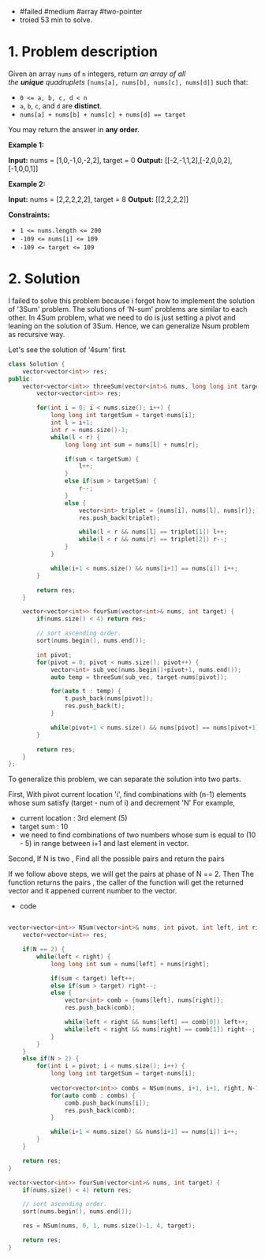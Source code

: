
- #failed #medium #array #two-pointer 
- troied 53 min to solve.

# 1. Problem description
Given an array `nums` of `n` integers, return _an array of all the **unique** quadruplets_ `[nums[a], nums[b], nums[c], nums[d]]` such that:

- `0 <= a, b, c, d < n`
- `a`, `b`, `c`, and `d` are **distinct**.
- `nums[a] + nums[b] + nums[c] + nums[d] == target`

You may return the answer in **any order**.

**Example 1:**

**Input:** nums = [1,0,-1,0,-2,2], target = 0
**Output:** [[-2,-1,1,2],[-2,0,0,2],[-1,0,0,1]]

**Example 2:**

**Input:** nums = [2,2,2,2,2], target = 8
**Output:** [[2,2,2,2]]

**Constraints:**

- `1 <= nums.length <= 200`
- `-109 <= nums[i] <= 109`
- `-109 <= target <= 109`

# 2. Solution

I failed to solve this problem because i forgot how to implement the solution of '3Sum' problem.
The solutions of 'N-sum' problems are similar to each other.
In 4Sum problem, what we need to do is just setting a pivot and leaning on the solution of 3Sum.
Hence, we can generalize Nsum problem as recursive way.

Let's see the solution of '4sum' first.
```cpp
class Solution {
    vector<vector<int>> res;
public:
    vector<vector<int>> threeSum(vector<int>& nums, long long int target) {
        vector<vector<int>> res;

        for(int i = 0; i < nums.size(); i++) {
            long long int targetSum = target-nums[i];
            int l = i+1;
            int r = nums.size()-1;
            while(l < r) {
                long long int sum = nums[l] + nums[r];

                if(sum < targetSum) {
                    l++;
                }
                else if(sum > targetSum) {
                    r--;
                }
                else {
                    vector<int> triplet = {nums[i], nums[l], nums[r]};
                    res.push_back(triplet);

                    while(l < r && nums[l] == triplet[1]) l++;
                    while(l < r && nums[r] == triplet[2]) r--;
                }
            }

            while(i+1 < nums.size() && nums[i+1] == nums[i]) i++;
        }

        return res;
    }

    vector<vector<int>> fourSum(vector<int>& nums, int target) {
        if(nums.size() < 4) return res;

        // sort ascending order. 
        sort(nums.begin(), nums.end());

        int pivot;
        for(pivot = 0; pivot < nums.size(); pivot++) {
            vector<int> sub_vec(nums.begin()+pivot+1, nums.end());
            auto temp = threeSum(sub_vec, target-nums[pivot]);

            for(auto t : temp) {
                t.push_back(nums[pivot]);
                res.push_back(t);
            }

            while(pivot+1 < nums.size() && nums[pivot] == nums[pivot+1]) pivot++;
        }

        return res;
    }
};
```

To generalize this problem, we can separate the solution into two parts.

First,
With pivot current location 'i', find combinations with (n-1) elements whose sum satisfy (target - num of i) and decrement 'N'
For example, 
- current location : 3rd element (5)
- target sum : 10
- we need to find combinations of two numbers whose sum is equal to (10 - 5) in range between i+1 and last element in vector.

Second, If N is two , Find all the possible pairs and return the pairs

If we follow above steps, we will get the pairs at phase of N == 2.
Then The function returns the pairs , the caller of the function will get the returned vector and it appened current number to the vector.

- code
```cpp

vector<vector<int>> NSum(vector<int>& nums, int pivot, int left, int right, int N, long long int target) {
	vector<vector<int>> res;

	if(N == 2) {
		while(left < right) {
			long long int sum = nums[left] + nums[right];

			if(sum < target) left++;
			else if(sum > target) right--;
			else {
				vector<int> comb = {nums[left], nums[right]};
				res.push_back(comb);

				while(left < right && nums[left] == comb[0]) left++;
				while(left < right && nums[right] == comb[1]) right--;
			}
		}
	}
	else if(N > 2) {
		for(int i = pivot; i < nums.size(); i++) {
			long long int targetSum = target-nums[i];
	
			vector<vector<int>> combs = NSum(nums, i+1, i+1, right, N-1, targetSum);
			for(auto comb : combs) {
				comb.push_back(nums[i]);
				res.push_back(comb);
			}

			while(i+1 < nums.size() && nums[i+1] == nums[i]) i++;
		}
	}

	return res;
}

vector<vector<int>> fourSum(vector<int>& nums, int target) {
	if(nums.size() < 4) return res;

	// sort ascending order. 
	sort(nums.begin(), nums.end());

	res = NSum(nums, 0, 1, nums.size()-1, 4, target);

	return res;
}
```